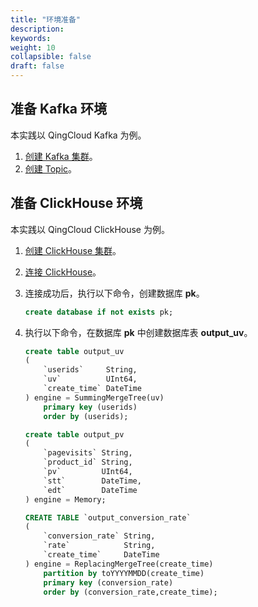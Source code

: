 ```yaml
---
title: "环境准备"
description:  
keywords: 
weight: 10
collapsible: false
draft: false
---
```


## 准备 Kafka 环境

本实践以 QingCloud Kafka 为例。

1. [创建 Kafka 集群](/middware/kafka/quick-start/create_cluster/)。
2. [创建 Topic](/middware/kafka/quick-start/create_resource/)。

## 准备 ClickHouse 环境

本实践以 QingCloud ClickHouse 为例。

1. [创建 ClickHouse 集群](/dwh_bi/clickhouse/quickstart/create_cluster/)。
2. [连接 ClickHouse](/dwh_bi/clickhouse/quickstart/access_clickhouse/)。
3. 连接成功后，执行以下命令，创建数据库 **pk**。

    ```sql
    create database if not exists pk;
    ```

4. 执行以下命令，在数据库 **pk** 中创建数据库表 **output_uv**。
    
    ```sql
    create table output_uv
    (
        `userids`     String,
        `uv`          UInt64,
        `create_time` DateTime
    ) engine = SummingMergeTree(uv)
        primary key (userids)
        order by (userids);

    create table output_pv
    (
        `pagevisits` String,
        `product_id` String,
        `pv`         UInt64,
        `stt`        DateTime,
        `edt`        DateTime
    ) engine = Memory;

    CREATE TABLE `output_conversion_rate`
    (
        `conversion_rate` String,
        `rate`            String,
        `create_time`     DateTime
    ) engine = ReplacingMergeTree(create_time)
        partition by toYYYYMMDD(create_time)
        primary key (conversion_rate)
        order by (conversion_rate,create_time);
    ```